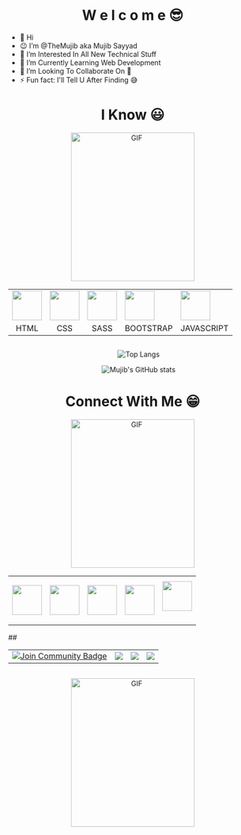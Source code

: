 <!--*TheMujib/TheMujib** is a ✨ _special_ ✨ repository because its `README.md` (this file) appears on your GitHub profile. -->

<h1 align="center">W e l c o m e 😎</h1>


- 👋 Hi </li>
- 😉 I’m @TheMujib aka Mujib Sayyad 
- 👀 I’m Interested In All New Technical Stuff 
- 🌱 I’m Currently Learning Web Development 
- 💞️ I’m Looking To Collaborate On 🤔 
- ⚡ Fun fact: I'll Tell U After Finding 😅


##

<h1 align="center">I Know 😃</h1>
<p align="center"><img height="300px" width="250px" alt="GIF" src="https://media2.giphy.com/media/Ll22OhMLAlVDb8UQWe/giphy.gif" /></p>



<!-- https://cdn.dribbble.com/users/209133/screenshots/741414/dribble_gif.gif -->

<table align="center">
	<tr>
		<td>
			<img src="https://img.icons8.com/dusk/64/000000/html-5.png" width="60"/>
		</td>
		<td >
			<img src="https://img.icons8.com/dusk/50/000000/css3.png" width="60"/>
		</td>
		<td >
			<img src="https://img.icons8.com/color/50/000000/sass.png" width="60"/>
		</td>
		<td >
			<img src="https://img.icons8.com/color/50/000000/bootstrap.png" width="60"/>
		</td>
		<td >
			<img src="https://img.icons8.com/dusk/50/000000/javascript.png" width="60"/>
		</td>
	</tr>
	<tr align="center">
		<td>HTML</td>
		<td>CSS</td>
		<td>SASS</td>
		<td>BOOTSTRAP</td>
		<td>JAVASCRIPT</td>
	</tr>
</table>

<!-- <p align="middle"><img height="50" src="https://img.icons8.com/dusk/64/000000/html-5.png" /> <img height="50" src="https://img.icons8.com/dusk/50/000000/css3.png" /> <img height="50"  src="https://img.icons8.com/color/50/000000/sass.png" /> <img height="50" src="https://img.icons8.com/color/50/000000/bootstrap.png"/> <img height="50" src="https://img.icons8.com/dusk/50/000000/javascript.png" /> </p>
 -->
##

<ul align="center">

![Top Langs](https://github-readme-stats.vercel.app/api/top-langs/?username=themujib&show_icons=true&theme=radical)

![Mujib's GitHub stats](https://github-readme-stats.vercel.app/api?username=themujib&show_icons=true&theme=radical)

</ul>

<!-- <h1 align="center">Other Stuff 😀</h1>

<p align="middle"><img height="50" src="https://img.icons8.com/plasticine/50/000000/adobe-photoshop.png"/> <img height="50" src="https://img.icons8.com/plasticine/100/000000/adobe-premiere-pro.png"/> <img height="50" src="https://img.icons8.com/plasticine/100/000000/adobe-illustrator.png"/> -->

##

<h1 align="center">Connect With Me 😁</h1>

<p align="center"><img height="300px" width="250px" alt="GIF" src="https://media.tenor.com/images/04e4cf554d9fb84ec676a6233aad38f7/tenor.gif" /></p>

<table align="center">
<tr>
<td> <p align="middle"><a href="https://discord.gg/2pfrQSBtAZ" ><img width="60" src="https://img.icons8.com/doodle/50/000000/discord-logo.png"/></a> </td>
<td> <a href="https://www.facebook.com/mujibedits" ><img width="60" src="https://img.icons8.com/dusk/50/000000/facebook-new--v2.png" /> </a> </td>
<td> <a href="https://www.linkedin.com/in/mujibsayyad97" ><img width="60" src="https://img.icons8.com/dusk/50/000000/linkedin.png"/></a> </td>
<td> <a href="https://www.instagram.com/mujibsayyad97" ><img width="60" src="https://img.icons8.com/cotton/64/000000/instagram-new.png"/></a> </td>
<td> <a href="https://www.youtube.com/channel/UCXYVbSzyemN5sEG0kC49nwA" ><img width="60" src="https://img.icons8.com/plasticine/50/000000/youtube-squared.png"/></a> </p> </td> 
</tr>
</table>
## 

<table align="center">

<tr>
<p align="middle">
<td> <a href="https://discord.gg/2pfrQSBtAZ"><img src="https://img.shields.io/discord/686069011481362462?style=flat-squaret&label=Join%20Community&color=3ce000" alt="Join Community Badge"/></a> </td>
<td> <a href="https://twitter.com/mujibsayyad97" ><img src="https://img.shields.io/twitter/follow/mujibsayyad97?style=social" /> </a> </td>
<td> <a href="https://youtube.com/channel/UCXYVbSzyemN5sEG0kC49nwA" ><img src="https://img.shields.io/youtube/likes/_Efg94sbNfw?style=social&withDislikes" /> </a> </td>
<td> <a href="https://github.com/TheMujib" ><img src="https://img.shields.io/github/stars/TheMujib?style=social" /> </a> </td> </p>
</tr>
</table>

##

<p align="center"><img height="300px" width="250px" alt="GIF" src="https://media.tenor.com/images/03726cf974172491d5a348d0ac25125b/tenor.gif" /></p>


<!-- ![Profile views](https://gpvc.arturio.dev/TheMujib) -->
<!-- ![](https://komarev.com/ghpvc/?username=themujib&style=flat-square&color=ff69b4) -->

<!---
TheMujib/TheMujib is a ✨ special ✨ repository because its `README.md` (this file) appears on your GitHub profile.
You can click the Preview link to take a look at your changes.
--->
